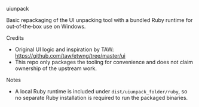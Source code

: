 uiunpack

Basic repackaging of the UI unpacking tool with a bundled Ruby runtime for out‑of‑the‑box use on Windows.

Credits
- Original UI logic and inspiration by TAW: https://github.com/taw/etwng/tree/master/ui
- This repo only packages the tooling for convenience and does not claim ownership of the upstream work.

Notes
- A local Ruby runtime is included under `dist/uiunpack_folder/ruby`, so no separate Ruby installation is required to run the packaged binaries.

